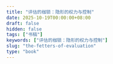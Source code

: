 ```yaml
---
title: "评估的枷锁：隐形的权力与控制"
date: 2025-10-19T00:00:00+08:00
draft: false
hidden: false
tags: ["书稿"]
keywords: ["评估的枷锁：隐形的权力与控制"]
slug: "the-fetters-of-evaluation"
type: "book"
---
```

